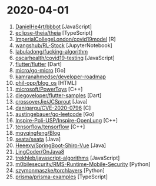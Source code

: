 # 2020-04-01

1. [DanielHe4rt/bbbot](https://github.com/DanielHe4rt/bbbot "Bot feito para estudos de leitura de imagem") [JavaScript]
2. [eclipse-theia/theia](https://github.com/eclipse-theia/theia "Eclipse Theia is a cloud & desktop IDE framework implemented in TypeScript.") [TypeScript]
3. [ImperialCollegeLondon/covid19model](https://github.com/ImperialCollegeLondon/covid19model "Code for modelling estimated deaths and cases for COVID19.") [R]
4. [wangshub/RL-Stock](https://github.com/wangshub/RL-Stock "📈 如何用深度强化学习自动炒股") [JupyterNotebook]
5. [labuladong/fucking-algorithm](https://github.com/labuladong/fucking-algorithm "手把手撕LeetCode题目，扒各种算法套路的裤子。English version supported! Crack LeetCode, not only how, but also why.") 
6. [oscarhealth/covid19-testing](https://github.com/oscarhealth/covid19-testing "COVID-19 Testing Site Finder with Risk Assessment") [JavaScript]
7. [flutter/flutter](https://github.com/flutter/flutter "Flutter makes it easy and fast to build beautiful mobile apps.") [Dart]
8. [micro/go-micro](https://github.com/micro/go-micro "The Go Micro services development framework") [Go]
9. [kamranahmedse/developer-roadmap](https://github.com/kamranahmedse/developer-roadmap "Roadmap to becoming a web developer in 2020") 
10. [phil-opp/blog_os](https://github.com/phil-opp/blog_os "Writing an OS in Rust") [HTML]
11. [microsoft/PowerToys](https://github.com/microsoft/PowerToys "Windows system utilities to maximize productivity") [C++]
12. [diegoveloper/flutter-samples](https://github.com/diegoveloper/flutter-samples "Flutter Samples") [Dart]
13. [crossoverJie/JCSprout](https://github.com/crossoverJie/JCSprout "👨‍🎓 Java Core Sprout : basic, concurrent, algorithm") [Java]
14. [danigargu/CVE-2020-0796](https://github.com/danigargu/CVE-2020-0796 "CVE-2020-0796 - Windows SMBv3 LPE exploit #SMBGhost") [C]
15. [austingebauer/go-leetcode](https://github.com/austingebauer/go-leetcode "A collection of 100+ popular LeetCode problems that I've solved in Go.") [Go]
16. [Inspire-Poli-USP/Inspire-OpenLung](https://github.com/Inspire-Poli-USP/Inspire-OpenLung "An another [IN PROGRESS] open source, low cost, low resource, quick deployment ventilator design that utilizes a Ambu-bag as a core component. 'War' against COVID-19") [C++]
17. [tensorflow/tensorflow](https://github.com/tensorflow/tensorflow "An Open Source Machine Learning Framework for Everyone") [C++]
18. [mqyqingfeng/Blog](https://github.com/mqyqingfeng/Blog "冴羽写博客的地方，预计写四个系列：JavaScript深入系列、JavaScript专题系列、ES6系列、React系列。") 
19. [seata/seata](https://github.com/seata/seata "🔥 Seata is an easy-to-use, high-performance, open source distributed transaction solution.") [Java]
20. [Heeexy/SpringBoot-Shiro-Vue](https://github.com/Heeexy/SpringBoot-Shiro-Vue "提供一套基于Spring Boot-Shiro-Vue的权限管理思路.前后端都加以控制,做到按钮/接口级别的权限") [Java]
21. [LingCoder/OnJava8](https://github.com/LingCoder/OnJava8 "《On Java 8》中文版，又名《Java编程思想》 第5版") 
22. [trekhleb/javascript-algorithms](https://github.com/trekhleb/javascript-algorithms "📝 Algorithms and data structures implemented in JavaScript with explanations and links to further readings") [JavaScript]
23. [m0bilesecurity/RMS-Runtime-Mobile-Security](https://github.com/m0bilesecurity/RMS-Runtime-Mobile-Security "Runtime Mobile Security (RMS) is a powerful web interface that helps you to manipulate Android Java Classes and Methods at Runtime") [Python]
24. [szymonmaszke/torchlayers](https://github.com/szymonmaszke/torchlayers "Shape inference for PyTorch (like in Keras) + new SoTA layers!") [Python]
25. [prisma/prisma-examples](https://github.com/prisma/prisma-examples "◭ Examples of Prisma using different languages and technologies") [TypeScript]
